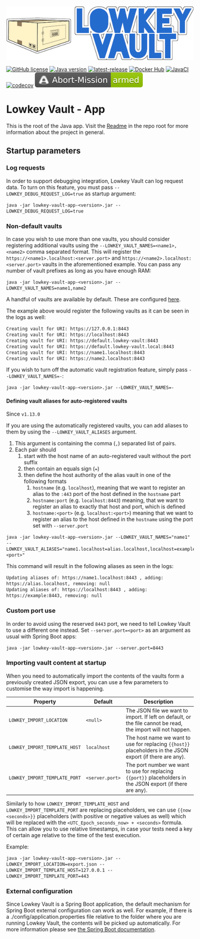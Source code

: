 ![LowkeyVault](../.github/assets/LowkeyVault-logo-full.png)

[![GitHub license](https://img.shields.io/github/license/nagyesta/lowkey-vault?color=informational)](https://raw.githubusercontent.com/nagyesta/lowkey-vault/main/LICENSE)
[![Java version](https://img.shields.io/badge/Java%20version-17-yellow?logo=java)](https://img.shields.io/badge/Java%20version-17-yellow?logo=java)
[![latest-release](https://img.shields.io/github/v/tag/nagyesta/lowkey-vault?color=blue&logo=git&label=releases&sort=semver)](https://github.com/nagyesta/lowkey-vault/releases)
[![Docker Hub](https://img.shields.io/docker/v/nagyesta/lowkey-vault?label=docker%20hub&logo=docker&sort=semver)](https://hub.docker.com/r/nagyesta/lowkey-vault)
[![JavaCI](https://img.shields.io/github/actions/workflow/status/nagyesta/lowkey-vault/gradle.yml?logo=github&branch=main)](https://github.com/nagyesta/lowkey-vault/actions/workflows/gradle.yml)
[![codecov](https://img.shields.io/codecov/c/github/nagyesta/lowkey-vault?label=Coverage&flag=app&token=3ZZ9Q4S5WW)](https://img.shields.io/codecov/c/github/nagyesta/lowkey-vault?label=Coverage&flag=app&token=3ZZ9Q4S5WW)
[![badge-abort-mission-armed-green](https://raw.githubusercontent.com/nagyesta/abort-mission/wiki_assets/.github/assets/badge-abort-mission-armed-green.svg)](https://github.com/nagyesta/abort-mission)

# Lowkey Vault - App

This is the root of the Java app. Visit the [Readme](../README.md) in the repo root for more information about the project in general.

## Startup parameters

### Log requests

In order to support debugging integration, Lowkey Vault can log request data. To turn on this feature,
you must pass ```--LOWKEY_DEBUG_REQUEST_LOG=true``` as startup argument:

```shell
java -jar lowkey-vault-app-<version>.jar --LOWKEY_DEBUG_REQUEST_LOG=true
```

### Non-default vaults

In case you wish to use more than one vaults, you should consider registering additional vaults using
the ```--LOWKEY_VAULT_NAMES=<name1>,<name2>``` comma separated format. This will register the
```https://<name1>.localhost:<server.port>``` and ```https://<name2>.localhost:<server.port>``` vaults
in the aforementioned example. You can pass any number of vault prefixes as long as you have enough RAM:

```shell
java -jar lowkey-vault-app-<version>.jar --LOWKEY_VAULT_NAMES=name1,name2
```

A handful of vaults are available by default. These are
configured [here](src/main/java/com/github/nagyesta/lowkeyvault/AppConfiguration.java#L39).

The example above would register the following vaults as it can be seen in the logs as well:

```
Creating vault for URI: https://127.0.0.1:8443
Creating vault for URI: https://localhost:8443
Creating vault for URI: https://default.lowkey-vault:8443
Creating vault for URI: https://default.lowkey-vault.local:8443
Creating vault for URI: https://name1.localhost:8443
Creating vault for URI: https://name2.localhost:8443
```

If you wish to turn off the automatic vault registration feature, simply pass ```--LOWKEY_VAULT_NAMES=-```:

```shell
java -jar lowkey-vault-app-<version>.jar --LOWKEY_VAULT_NAMES=-
```

#### Defining vault aliases for auto-registered vaults

Since ```v1.13.0```

If you are using the automatically registered vaults, you can add aliases to them by using the ```--LOWKEY_VAULT_ALIASES```
argument.

1. This argument is containing the comma (```,```) separated list of pairs.
2. Each pair should
    1. start with the host name of an auto-registered vault without the port suffix
    2. then contain an equals sign (```=```)
    3. then define the host authority of the alias vault in one of the following formats
        1. ```hostname``` (e.g. ```localhost```),
           meaning that we want to register an alias to the ```:443``` port of the host defined in the ```hostname``` part
        2. ```hostname:port``` (e.g. ```localhost:8443```)
           meaning, that we want to register an alias to exactly that host and port, which is defined
        3. ```hostname:<port>``` (e.g. ```localhost:<port>```)
           meaning that we want to register an alias to the host defined in the ```hostname``` using the port set with
           ```--server.port```

```shell
java -jar lowkey-vault-app-<version>.jar --LOWKEY_VAULT_NAMES="name1" --LOWKEY_VAULT_ALIASES="name1.localhost=alias.localhost,localhost=example:<port>"
```

This command will result in the following aliases as seen in the logs:

```
Updating aliases of: https://name1.localhost:8443 , adding: https://alias.localhost, removing: null
Updating aliases of: https://localhost:8443 , adding: https://example:8443, removing: null
```

### Custom port use

In order to avoid using the reserved `8443` port, we need to tell Lowkey Vault to use a different one instead.
Set `--server.port=<port>` as an argument as usual with Spring Boot apps:

```shell
java -jar lowkey-vault-app-<version>.jar --server.port=8443
```

### Importing vault content at startup

When you need to automatically import the contents of the vaults form a previously created JSON export, you can
use a few parameters to customise the way import is happening.

| Property                      | Default         | Description                                                                                                  |
|-------------------------------|-----------------|--------------------------------------------------------------------------------------------------------------|
| `LOWKEY_IMPORT_LOCATION`      | `<null>`        | The JSON file we want to import. If left on default, or the file cannot be read, the import will not happen. |
| `LOWKEY_IMPORT_TEMPLATE_HOST` | `localhost`     | The host name we want to use for replacing `{{host}}` placeholders in the JSON export (if there are any).    |
| `LOWKEY_IMPORT_TEMPLATE_PORT` | `<server.port>` | The port number we want to use for replacing `{{port}}` placeholders in the JSON export (if there are any).  |

Similarly to how ```LOWKEY_IMPORT_TEMPLATE_HOST``` and ```LOWKEY_IMPORT_TEMPLATE_PORT``` are replacing placeholders,
we can use ```{{now <seconds>}}``` placeholders (with positive or negative values as well) which will be replaced
with the ```<UTC_Epoch_seconds_now> + <seconds>``` formula. This can allow you to use relative timestamps, in case
your tests need a key of certain age relative to the time of the test execution.

Example:

```shell
java -jar lowkey-vault-app-<version>.jar --LOWKEY_IMPORT_LOCATION=export.json --LOWKEY_IMPORT_TEMPLATE_HOST=127.0.0.1 --LOWKEY_IMPORT_TEMPLATE_PORT=443
```

### External configuration

Since Lowkey Vault is a Spring Boot application, the default mechanism for Spring Boot external configuration can work as well. For example,
if there is a ./config/application.properties file relative to the folder where you are running Lowkey Vault, the contents will be picked up
automatically. For more information please see [the Spring Boot documentation](https://docs.spring.io/spring-boot/docs/2.1.9.RELEASE/reference/html/boot-features-external-config.html#boot-features-external-config-application-property-files).

